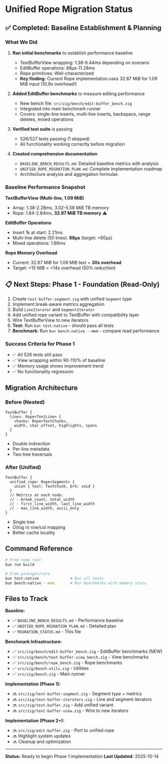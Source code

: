 # Unified Rope Migration Status

## ✅ Completed: Baseline Establishment & Planning

### What We Did

1. **Ran initial benchmarks** to establish performance baseline
   - TextBufferView wrapping: 1.38-6.44ms depending on scenario
   - EditBuffer operations: 88μs-11.28ms
   - Rope primitives: Well-characterized
   - **Key finding:** Current Rope implementation uses 32.87 MiB for 1.09 MiB input (10.9x overhead!)

2. **Added EditBuffer benchmarks** to measure editing performance
   - New bench file: `src/zig/bench/edit-buffer_bench.zig`
   - Integrated into main benchmark runner
   - Covers: single-line inserts, multi-line inserts, backspace, range deletes, mixed operations

3. **Verified test suite** is passing
   - 526/527 tests passing (1 skipped)
   - All functionality working correctly before migration

4. **Created comprehensive documentation**
   - `BASELINE_BENCH_RESULTS.md`: Detailed baseline metrics with analysis
   - `UNIFIED_ROPE_MIGRATION_PLAN.md`: Complete implementation roadmap
   - Architecture analysis and aggregation formulas

### Baseline Performance Snapshot

**TextBufferView (Multi-line, 1.09 MiB)**

- Array: 1.38-2.28ms, 3.02-5.58 MiB TB memory
- Rope: 1.84-2.84ms, **32.87 MiB TB memory** ⚠️

**EditBuffer Operations**

- Insert 1k at start: 2.21ms
- Multi-line delete (50 lines): **88μs** (target: <60μs)
- Mixed operations: 1.66ms

**Rope Memory Overhead**

- Current: 32.87 MiB for 1.09 MiB text = **30x overhead**
- Target: <15 MiB = <14x overhead (50% reduction)

## 📋 Next Steps: Phase 1 - Foundation (Read-Only)

1. Create `text-buffer-segment.zig` with unified `Segment` type
2. Implement break-aware metrics aggregation
3. Build `LineIterator` and `SegmentIterator`
4. Add unified rope variant to TextBuffer with compatibility layer
5. Wire TextBufferView to new iterators
6. **Test:** Run `bun test:native` - should pass all tests
7. **Benchmark:** Run `bun bench:native --mem` - compare read performance

### Success Criteria for Phase 1

- ✅ All 526 tests still pass
- ✅ View wrapping within 90-110% of baseline
- ✅ Memory usage shows improvement trend
- ✅ No functionality regression

## Migration Architecture

### Before (Nested)

```
TextBuffer {
  lines: Rope<TextLine> {
    chunks: Rope<TextChunk>,
    width, char_offset, highlights, spans
  }
}
```

- Double indirection
- Per-line metadata
- Two tree traversals

### After (Unified)

```
TextBuffer {
  unified_rope: Rope<Segment> {
    union { text: TextChunk, brk: void }
  }
  // Metrics at each node:
  // - break_count, total_width
  // - first_line_width, last_line_width
  // - max_line_width, ascii_only
}
```

- Single tree
- O(log n) row/col mapping
- Better cache locality

## Command Reference

```bash
# From repo root
bun run build

# From packages/core
bun test:native              # Run all tests
bun bench:native --mem       # Run benchmarks with memory stats
```

## Files to Track

**Baseline:**

- ✅ `BASELINE_BENCH_RESULTS.md` - Performance baseline
- ✅ `UNIFIED_ROPE_MIGRATION_PLAN.md` - Detailed plan
- ✅ `MIGRATION_STATUS.md` - This file

**Benchmark Infrastructure:**

- ✅ `src/zig/bench/edit-buffer_bench.zig` - EditBuffer benchmarks (NEW)
- ✅ `src/zig/bench/text-buffer-view_bench.zig` - View benchmarks
- ✅ `src/zig/bench/rope_bench.zig` - Rope benchmarks
- ✅ `src/zig/bench-utils.zig` - Utilities
- ✅ `src/zig/bench.zig` - Main runner

**Implementation (Phase 1):**

- 🔜 `src/zig/text-buffer-segment.zig` - Segment type + metrics
- 🔜 `src/zig/text-buffer-iterators.zig` - Line and segment iterators
- 🔜 `src/zig/text-buffer.zig` - Add unified variant
- 🔜 `src/zig/text-buffer-view.zig` - Wire to new iterators

**Implementation (Phase 2+):**

- 🔜 `src/zig/edit-buffer.zig` - Port to unified rope
- 🔜 Highlight system updates
- 🔜 Cleanup and optimization

---

**Status:** Ready to begin Phase 1 implementation
**Last Updated:** 2025-10-14
